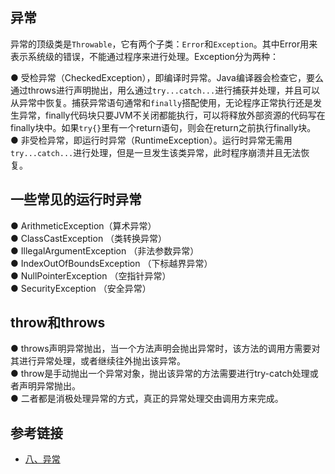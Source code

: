 <!--
date: 2021-04-19T22:34:12+08:00
lastmod: 2021-06-08T22:34:12+08:00
-->
## 异常

异常的顶级类是`Throwable`，它有两个子类：`Error`和`Exception`。其中Error用来表示系统级的错误，不能通过程序来进行处理。Exception分为两种：

● 受检异常（CheckedException），即编译时异常。Java编译器会检查它，要么通过throws进行声明抛出，用么通过`try...catch...`进行捕获并处理，并且可以从异常中恢复。捕获异常语句通常和`finally`搭配使用，无论程序正常执行还是发生异常，finally代码块只要JVM不关闭都能执行，可以将释放外部资源的代码写在finally块中。如果`try{}`里有一个return语句，则会在return之前执行finally块。<br>
● 非受检异常，即运行时异常（RuntimeException）。运行时异常无需用`try...catch...`进行处理，但是一旦发生该类异常，此时程序崩溃并且无法恢复。

## 一些常见的运行时异常

● ArithmeticException（算术异常）<br>
● ClassCastException （类转换异常）<br>
● IllegalArgumentException （非法参数异常）<br>
● IndexOutOfBoundsException （下标越界异常）<br>
● NullPointerException （空指针异常）<br>
● SecurityException （安全异常）

## throw和throws

● throws声明异常抛出，当一个方法声明会抛出异常时，该方法的调用方需要对其进行异常处理，或者继续往外抛出该异常。<br>
● throw是手动抛出一个异常对象，抛出该异常的方法需要进行try-catch处理或者声明异常抛出。<br>
● 二者都是消极处理异常的方式，真正的异常处理交由调用方来完成。

## 参考链接

* [八、异常](http://www.cyc2018.xyz/Java/Java%20%E5%9F%BA%E7%A1%80.html#八、异常)
